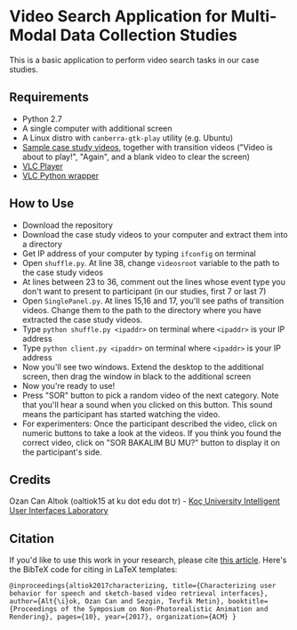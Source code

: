 # Video Search Application for Multi-Modal Data Collection Studies
This is a basic application to perform video search tasks in our case studies. 

## Requirements
* Python 2.7
* A single computer with additional screen
* A Linux distro with `canberra-gtk-play` utility (e.g. Ubuntu)
* [Sample case study videos](https://github.com/ozymaxx/soccercasestudy_videos), together with transition videos ("Video is about to play!", "Again", and a blank video to clear the screen)
* [VLC Player](http://www.videolan.org/vlc/index.tr.html)
* [VLC Python wrapper](https://wiki.videolan.org/python_bindings)

## How to Use
* Download the repository
* Download the case study videos to your computer and extract them into a directory
* Get IP address of your computer by typing `ifconfig` on terminal
* Open `shuffle.py`. At line 38, change `videosroot` variable to the path to the case study videos
 * At lines between 23 to 36, comment out the lines whose event type you don't want to present to participant (in our studies, first 7 or last 7)
* Open `SinglePanel.py`. At lines 15,16 and 17, you'll see paths of transition videos. Change them to the path to the directory where you have extracted the case study videos.
* Type `python shuffle.py <ipaddr>` on terminal where `<ipaddr>` is your IP address
* Type `python client.py <ipaddr>` on terminal where `<ipaddr>` is your IP address
* Now you'll see two windows. Extend the desktop to the additional screen, then drag the window in black to the additional screen
* Now you're ready to use!
 * Press "SOR" button to pick a random video of the next category. Note that you'll hear a sound when you clicked on this button. This sound means the participant has started watching the video.
 * For experimenters: Once the participant described the video, click on numeric buttons to take a look at the videos. If you think you found the correct video, click on "SOR BAKALIM BU MU?" button to display it on the participant's side.
 
## Credits
Ozan Can Altıok (oaltiok15 at ku dot edu dot tr) - [Koç University Intelligent User Interfaces Laboratory](http://iui.ku.edu.tr)

## Citation
If you'd like to use this work in your research, please cite [this article](https://iui.ku.edu.tr/sezgin_publications/2017/SezginAltiok-IUI-2017.pdf). Here's the BibTeX code for citing in LaTeX templates:

```
@inproceedings{altiok2017characterizing, title={Characterizing user behavior for speech and sketch-based video retrieval interfaces}, author={Alt{\i}ok, Ozan Can and Sezgin, Tevfik Metin}, booktitle={Proceedings of the Symposium on Non-Photorealistic Animation and Rendering}, pages={10}, year={2017}, organization={ACM} }
```
